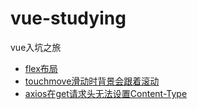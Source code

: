 # vue-studying
vue入坑之旅
* [flex布局](./src/flex)
* [touchmove滑动时背景会跟着滚动](./src/touchmove)
* [axios在get请求头无法设置Content-Type](./src/axios)
